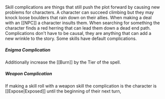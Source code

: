 Skill complications are things that still push the plot forward by causing new problems for characters. A character can succeed climbing but they may knock loose boulders that rain down on their allies. When making a deal with an [[NPC]] a character insults them. When searching for something the character finds a red herring that can lead them down a dead end path. Complications don't have to be causal, they are anything that can add a new wrinkle to the story. Some skills have default complications.

##### Enigma Complication
Additionally increase the [[Burn]] by the Tier of the spell.

##### Weapon Complication
If making a skill roll with a weapon skill the complication is the character is [[Expose|Exposed]] until the beginning of their next turn, 